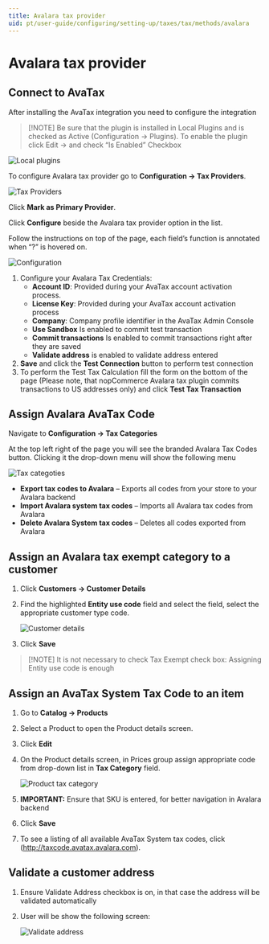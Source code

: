 ```yaml
---
title: Avalara tax provider
uid: pt/user-guide/configuring/setting-up/taxes/tax/methods/avalara
---
```


# Avalara tax provider

## Connect to AvaTax

After installing the AvaTax integration you need to configure the integration

> [!NOTE] Be sure that the plugin is installed in Local Plugins and is checked as Active (Configuration → Plugins). To enable the plugin click Edit → and check “Is Enabled” Checkbox

![Local plugins](_static/avalara/local-plugins.png)

To configure Avalara tax provider go to **Configuration → Tax Providers**.

![Tax Providers](_static/avalara/tax-providers.png)

Click **Mark as Primary Provider**.

Click **Configure** beside the Avalara tax provider option in the list.

Follow the instructions on top of the page, each field’s function is annotated when “?” is hovered on.

![Configuration](_static/avalara/avalara-configuration.png)

1. Configure your Avalara Tax Credentials: 
    * **Account ID**: Provided during your AvaTax account activation process.
    * **License Key**: Provided during your AvaTax account activation process
    * **Company**: Company profile identifier in the AvaTax Admin Console
    * **Use Sandbox** Is enabled to commit test transaction
    * **Commit transactions** Is enabled to commit transactions right after they are saved
    * **Validate address** is enabled to validate address entered
2. **Save** and click the **Test Connection** button to perform test connection
3. To perform the Test Tax Calculation fill the form on the bottom of the page (Please note, that nopCommerce Avalara tax plugin commits transactions to US addresses only) and click **Test Tax Transaction**

## Assign Avalara AvaTax Code

Navigate to **Configuration → Tax Categories**

At the top left right of the page you will see the branded Avalara Tax Codes button. Clicking it the drop-down menu will show the following menu

![Tax categoties](_static/avalara/tax-categories.png)

* **Export tax codes to Avalara** – Exports all codes from your store to your Avalara backend
* **Import Avalara system tax codes** – Imports all Avalara tax codes from Avalara
* **Delete Avalara System tax codes** – Deletes all codes exported from Avalara

## Assign an Avalara tax exempt category to a customer

1. Click **Customers → Customer Details**
2. Find the highlighted **Entity use code** field and select the field, select the appropriate customer type code.
    
    ![Customer details](_static/avalara/customer-entity-use-code.png)

3. Click **Save**

> [!NOTE] It is not necessary to check Tax Exempt check box: Assigning Entity use code is enough

## Assign an AvaTax System Tax Code to an item

1. Go to **Catalog → Products**
2. Select a Product to open the Product details screen.
3. Click **Edit**
4. On the Product details screen, in Prices group assign appropriate code from drop-down list in **Tax Category** field.
    
    ![Product tax category](_static/avalara/product-tax-category.png)

5. **IMPORTANT:** Ensure that SKU is entered, for better navigation in Avalara backend

6. Click **Save**
7. To see a listing of all available AvaTax System tax codes, click (<http://taxcode.avatax.avalara.com>).

## Validate a customer address

1. Ensure Validate Address checkbox is on, in that case the address will be validated automatically
2. User will be show the following screen:
    
    ![Validate address](_static/avalara/validate-customer-address.png)